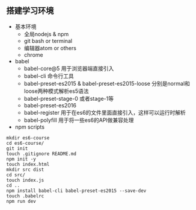 ## 搭建学习环境

- 基本环境
	- 全局nodejs & npm
	- git bash or terminal
	- 编辑器atom or others
	- chrome
- babel
	- babel-core@5  用于浏览器端直接引入
	- babel-cli 命令行工具
	- babel-preset-es2015 & babel-preset-es2015-loose 分别是normal和loose两种模式解析es5语法
	- babel-preset-stage-0 或者stage-1等
	- babel-preset-es2016
	- babel-register 用于在es6的文件里面直接引入，这样可以运行时解析
	- babel-polyfill 用于将一些es6的API做兼容处理
- npm scripts

```
mkdir es6-course
cd es6-course/
git init
touch .gitignore README.md
npm init -y
touch index.html
mkdir src dist
cd src/
touch index.js
cd ..
npm install babel-cli babel-preset-es2015 --save-dev
touch .babelrc
npm run dev
```
